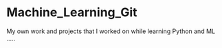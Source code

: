 # Machine_Learning_Git
My own work and projects that I worked on while learning Python and ML .....
